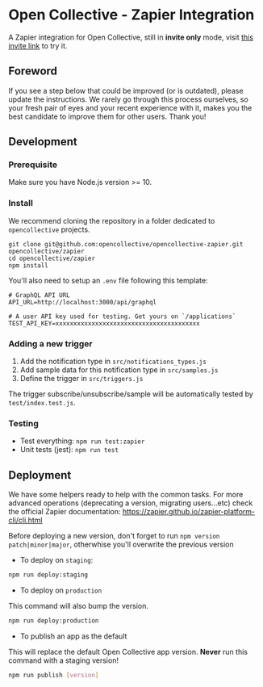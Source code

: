 # Open Collective - Zapier Integration

A Zapier integration for Open Collective, still in **invite only** mode,
visit [this invite link](https://zapier.com/developer/public-invite/21484/63399c65bb01d75e00fe091ae7f58683/)
to try it.

## Foreword

If you see a step below that could be improved (or is outdated), please update the instructions. We rarely go through this process ourselves, so your fresh pair of eyes and your recent experience with it, makes you the best candidate to improve them for other users. Thank you!

## Development

### Prerequisite

Make sure you have Node.js version >= 10.

### Install

We recommend cloning the repository in a folder dedicated to `opencollective` projects.

```
git clone git@github.com:opencollective/opencollective-zapier.git opencollective/zapier
cd opencollective/zapier
npm install
```

You'll also need to setup an `.env` file following this template:

```env
# GraphQL API URL
API_URL=http://localhost:3000/api/graphql

# A user API key used for testing. Get yours on `/applications`
TEST_API_KEY=xxxxxxxxxxxxxxxxxxxxxxxxxxxxxxxxxxxxxxxx
```

### Adding a new trigger

1. Add the notification type in `src/notifications_types.js`
2. Add sample data for this notification type in `src/samples.js`
3. Define the trigger in `src/triggers.js`

The trigger subscribe/unsubscribe/sample will be automatically tested by `test/index.test.js`.

### Testing

- Test everything: `npm run test:zapier`
- Unit tests (jest): `npm run test`

## Deployment

We have some helpers ready to help with the common tasks. For more
advanced operations (deprecating a version, migrating users...etc)
check the official Zapier documentation: https://zapier.github.io/zapier-platform-cli/cli.html

Before deploying a new version, don't forget to run
`npm version patch|minor|major`, otherwhise you'll overwrite the
previous version

- To deploy on `staging`:

```bash
npm run deploy:staging
```

- To deploy on `production`

This command will also bump the version.

```bash
npm run deploy:production
```

- To publish an app as the default

This will replace the default Open Collective app version.
**Never** run this command with a staging version!

```bash
npm run publish [version]
```
